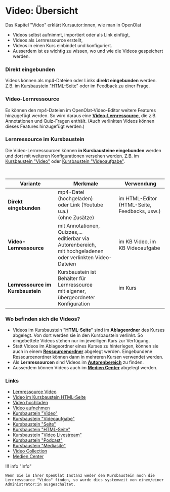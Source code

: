 # Video: Übersicht

Das Kapitel "Video" erklärt Kursautor:innen, wie man in OpenOlat

* Videos selbst aufnimmt, importiert oder als Link einfügt,
* Videos als Lernressource erstellt,
* Videos in einen Kurs einbindet und konfiguriert.
* Ausserdem ist es wichtig zu wissen, wo und wie die Videos gespeichert werden.

### Direkt eingebunden
Videos können als mp4-Dateien oder Links **direkt eingebunden** werden. Z.B. im [Kursbaustein "HTML-Seite"](Course_Element_Single_Page.de.md) oder im Feedback zu einer Frage.

### Video-Lernressource
Es können den mp4-Dateien im OpenOlat-Video-Editor weitere Features hinzugefügt werden. So wird daraus eine [**Video-Lernressource**](Learning_resource_Video.de.md), die z.B. Annotationen und Quiz-Fragen enthält. (Auch verlinkten Videos können dieses Features hinzugefügt werden.)

### Lernressource im Kursbaustein
Die Video-Lernressourcen können **in Kursbausteine eingebunden** werden und dort mit weiteren Konfigurationen versehen werden. Z.B. im [Kursbaustein "Video"](Course_Element_Video.de.md) oder [Kursbaustein "Videoaufgabe"](Course_Element_Video_Task.de.md).

<br>

| Variante | Merkmale | Verwendung  |
| ----------|----------|------------|
| **Direkt eingebunden**  | mp4-Datei (hochgeladen)<br> oder Link (Youtube u.a.)<br>(ohne Zusätze) | im HTML-Editor<br> (HTML-Seite, Feedbacks, usw.)  
| **Video-Lernressource** | mit Annotationen, Quizzes,... <br>editierbar via Autorenbereich,<br>mit hochgeladenen oder verlinkten Video-Dateien | im KB Video, im KB Videoaufgabe
| **Lernressource im Kursbaustein** | Kursbaustein ist Behälter für Lernressource<br> mit eigener, übergeordneter Konfiguration| im Kurs


### Wo befinden sich die Videos?
* Videos im Kursbaustein "**HTML-Seite**" sind im **Ablageordner** des Kurses abgelegt. Von dort werden sie in den Kursbaustein verlinkt. So eingebettete Videos stehen nur im jeweiligen Kurs zur Verfügung. 
* Statt Videos im Ablageordner eines Kurses zu hinterlegen, können sie auch in einem [**Ressourcenordner**](../learningresources/Course_Settings.de.md#ressourcenordner-einbinden) abgelegt werden. Eingebundene Ressourcenordner können dann in mehreren Kursen verwendet werden.
* Als **Lernressourcen** sind Videos im [**Autorenbereich**](../area_modules/Authoring.de.md) zu finden.
* Ausserdem können Videos auch im [**Medien Center**](../personal_menu/Media_Center.de.md) abgelegt werden.


### Links

* [Lernressource Video](Learning_resource_Video.de.md)
* [Video im Kursbaustein HTML-Seite](Video_in_HTML_Pages.de.md)
* [Video hochladen](Video_Upload.de.md)
* [Video aufnehmen](Video_Recording.de.md)
* [Kursbaustein "Video"](Course_Element_Video.de.md)
* [Kursbaustein "Videoaufgabe"](Course_Element_Video_Task.de.md)
* [Kursbaustein "Seite"](Course_Element_Page.de.md)
* [Kursbaustein "HTML-Seite"](Course_Element_Single_Page.de.md)
* [Kursbaustein "Video Livestream"](Course_Element_Video_Livestream.de.md)
* [Kursbaustein "Podcast"](Course_Element_Podcast.de.md)
* [Kursbaustein "Mediasite"](Course_Element_Mediasite.de.md)
* [Video Collection](Learning_resource_Video.de.md#menu-video-collection)
* [Medien Center](../personal_menu/Media_Center.de.md)


!!! info "Info"

    Wenn Sie in Ihrer OpenOlat Instanz weder den Kursbaustein noch die Lernressource "Video" finden, so wurde dies systemweit von einem/einer Administrator:in ausgeschaltet.

